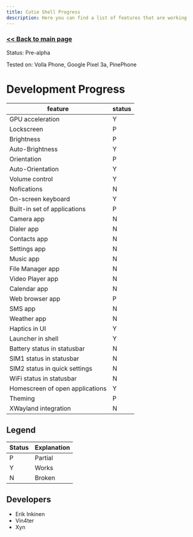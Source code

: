 ```yaml
---
title: Cutie Shell Progress
description: Here you can find a list of features that are working
---
```


### [<< Back to main page](/)

Status: Pre-alpha

Tested on: Volla Phone, Google Pixel 3a, PinePhone

# Development Progress 

|feature  | status |
| --- | --- |
| GPU acceleration | Y |
| Lockscreen| P |
| Brightness | P |
| Auto-Brightness | Y |
| Orientation | P |
| Auto-Orientation | Y |
| Volume control | Y |
| Nofications | N |
| On-screen keyboard| Y |
| Built-in set of applications| P |
| Camera app| N |
| Dialer app| N |
| Contacts app| N |
| Settings app| N |
| Music app| N |
| File Manager app| N |
| Video Player app| N |
| Calendar app | N |
| Web browser app | P |
| SMS app| N |
| Weather app| N |
| Haptics in UI| Y |
| Launcher in shell| Y | 
| Battery status in statusbar| N |
| SIM1 status in statusbar| N |
| SIM2 status in quick settings| N |
| WiFi status in statusbar| N |
| Homescreen of open applications| Y |
| Theming | P |
| XWayland integration| N |

## Legend

|Status  | Explanation |
| --- | --- |
| P |  Partial |
| Y |  Works |
| N |  Broken |

## Developers

* Erik Inkinen
* Vin4ter
* Xyn
